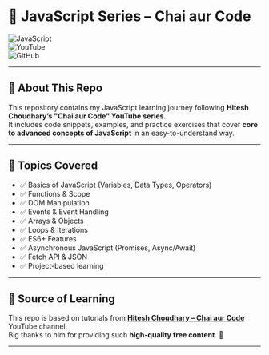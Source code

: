 # 🚀 JavaScript Series – Chai aur Code  

![JavaScript](https://img.shields.io/badge/JavaScript-F7DF1E?style=for-the-badge&logo=javascript&logoColor=black)  
![YouTube](https://img.shields.io/badge/Chai%20aur%20Code-red?style=for-the-badge&logo=youtube&logoColor=white)  
![GitHub](https://img.shields.io/badge/Open%20Source-181717?style=for-the-badge&logo=github&logoColor=white)  

---

## 📌 About This Repo
This repository contains my JavaScript learning journey following **Hitesh Choudhary’s "Chai aur Code" YouTube series**.  
It includes code snippets, examples, and practice exercises that cover **core to advanced concepts of JavaScript** in an easy-to-understand way.  

---

## 📝 Topics Covered
- ✅ Basics of JavaScript (Variables, Data Types, Operators)  
- ✅ Functions & Scope  
- ✅ DOM Manipulation  
- ✅ Events & Event Handling  
- ✅ Arrays & Objects  
- ✅ Loops & Iterations  
- ✅ ES6+ Features  
- ✅ Asynchronous JavaScript (Promises, Async/Await)  
- ✅ Fetch API & JSON  
- ✅ Project-based learning  

---

## 🎥 Source of Learning
This repo is based on tutorials from **[Hitesh Choudhary – Chai aur Code](https://www.youtube.com/@chaiaurcode)** YouTube channel.  
Big thanks to him for providing such **high-quality free content**. 🙌  

---

